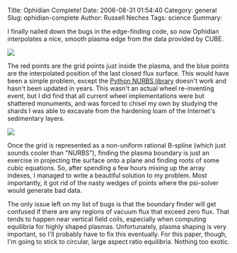 Title: Ophidian Complete!
Date: 2006-08-31 01:54:40
Category: general
Slug: ophidian-complete
Author: Russell Neches
Tags: science 
Summary: 


I finally nailed down the bugs in the edge-finding code, so now Ophidian
interpolates a nice, smooth plasma edge from the data provided by CUBE.

![](http://vort.org/media/images/lcfs_edge.png)

The red points are the grid points just inside the plasma, and the blue
points are the interpolated position of the last closed flux surface.
This would have been a simple problem, except the [Python NURBS
library](http://runten.tripod.com/NURBS/) doesn't work and hasn't been
updated in years. This wasn't an actual wheel re-inventing event, but I
did find that all current wheel implementations were but shattered
monuments, and was forced to chisel my own by studying the shards I was
able to excavate from the hardening loam of the Internet's sedimentary
layers.

![](http://vort.org/media/images/ophidian_smooth.png)

Once the grid is represented as a non-uniform rational B-spline (which
just sounds cooler than "NURBS"), finding the plasma boundary is just an
exercise in projecting the surface onto a plane and finding roots of
some cubic equations. So, after spending a few hours mixing up the array
indexes, I managed to write a beautiful solution to my problem. Most
importantly, it got rid of the nasty wedges of points where the
psi-solver would generate bad data.

The only issue left on my list of bugs is that the boundary finder will
get confused if there are any regions of vacuum flux that exceed zero
flux. That tends to happen near vertical field coils, especially when
computing equilibria for highly shaped plasmas. Unfortunately, plasma
shaping is very important, so I'll probably have to fix this eventually.
For this paper, though, I'm going to stick to circular, large aspect
ratio equilibria. Nothing too exotic.
